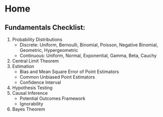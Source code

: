 # Home

## Fundamentals Checklist: 
1. Probability Distributions
    - Discrete: Uniform, Bernoulli, Binomial, Poisson, Negative Binomial, Geometric, Hypergeometric
    - Continuous: Uniform, Normal, Exponential, Gamma, Beta, Cauchy
2. Central Limit Theorem
3. Estimation
    - Bias and Mean Square Error of Point Estimators
    - Common Unbiased Point Estimators
    - Confidence Interval
4. Hypothesis Testing
5. Causal Inference
    - Potential Outcomes Framework
    - Ignorability
6. Bayes Theorem
